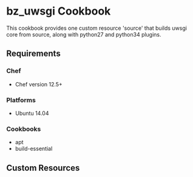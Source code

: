 bz_uwsgi Cookbook
=================
This cookbook provides one custom resource 'source' that builds uwsgi
core from source, along with python27 and python34 plugins.

Requirements
------------

### Chef
- Chef version 12.5+

### Platforms
- Ubuntu 14.04

### Cookbooks 
- apt
- build-essential

Custom Resources
---------------

